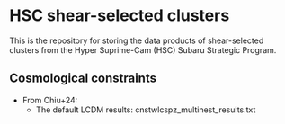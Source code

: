 # HSC shear-selected clusters

This is the repository for storing the data products of shear-selected clusters from the Hyper Suprime-Cam (HSC) Subaru Strategic Program.

## Cosmological constraints

* From Chiu+24:
    * The default LCDM results: cnstwlcspz_multinest_results.txt
